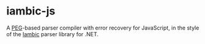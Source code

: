 iambic-js
=========

A [PEG](http://en.wikipedia.org/wiki/Parsing_expression_grammar)-based parser compiler with error recovery for JavaScript, in the style of the [Iambic](http://github.com/naucera/iambic) parser library for .NET.
